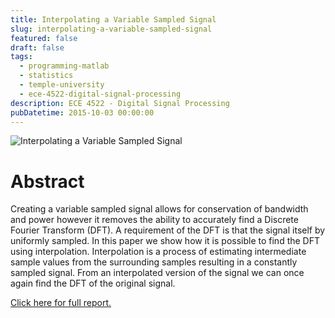 ```yaml
---
title: Interpolating a Variable Sampled Signal
slug: interpolating-a-variable-sampled-signal
featured: false
draft: false
tags:
  - programming-matlab
  - statistics
  - temple-university
  - ece-4522-digital-signal-processing
description: ECE 4522 - Digital Signal Processing
pubDatetime: 2015-10-03 00:00:00
---
```


![Interpolating a Variable Sampled Signal](@assets/images/4522_digital_signal/interpolating_signal.png)

# Abstract

Creating a variable sampled signal allows for conservation of bandwidth and
power however it removes the ability to accurately find a Discrete Fourier
Transform (DFT). A requirement of the DFT is that the signal itself by
uniformly sampled. In this paper we show how it is possible to find the DFT
using interpolation. Interpolation is a process of estimating intermediate
sample values from the surrounding samples resulting in a constantly sampled
signal. From an interpolated version of the signal we can once again find the
DFT of the original signal.

[Click here for full report.](/public/assets/files/20151003_trejo_devin_001.pdf)
